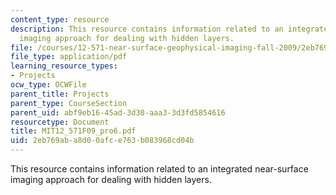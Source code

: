 ```yaml
---
content_type: resource
description: This resource contains information related to an integrated near-surface
  imaging approach for dealing with hidden layers.
file: /courses/12-571-near-surface-geophysical-imaging-fall-2009/2eb769aba8d00afce763b083968cd04b_MIT12_571F09_pro6.pdf
file_type: application/pdf
learning_resource_types:
- Projects
ocw_type: OCWFile
parent_title: Projects
parent_type: CourseSection
parent_uid: abf9eb16-45ad-3d30-aaa3-3d3fd5854616
resourcetype: Document
title: MIT12_571F09_pro6.pdf
uid: 2eb769ab-a8d0-0afc-e763-b083968cd04b
---
```

This resource contains information related to an integrated near-surface imaging approach for dealing with hidden layers.

